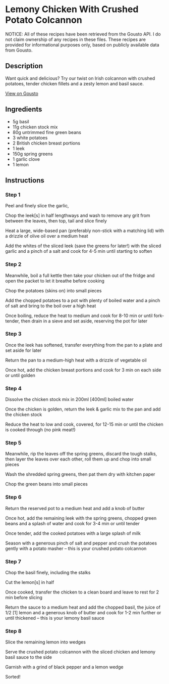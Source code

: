 # Lemony Chicken With Crushed Potato Colcannon

NOTICE: All of these recipes have been retrieved from the Gousto API. I do not claim ownership of any recipes in these files. These recipes are provided for informational purposes only, based on publicly available data from Gousto.

## Description

Want quick and delicious? Try our twist on Irish colcannon with crushed potatoes, tender chicken fillets and a zesty lemon and basil sauce. 

[View on Gousto](https://www.gousto.co.uk/recipes/cookbook/lemony-chicken-with-crushed-potato-colcannon)

## Ingredients

- 5g basil
- 11g chicken stock mix
- 80g untrimmed fine green beans
- 3 white potatoes
- 2 British chicken breast portions
- 1 leek
- 150g spring greens
- 1 garlic clove
- 1 lemon

## Instructions


### Step 1

Peel and finely slice the garlic,

Chop the leek<span class="text-danger">[s]</span> in half lengthways and wash to remove any grit from between the leaves, then top, tail and slice finely

Heat a large, wide-based pan (preferably non-stick with a matching lid) with a drizzle of olive oil over a medium heat

Add the whites of the sliced leek (save the greens for later!) with the sliced garlic and a pinch of a salt and cook for 4-5 min until starting to soften


### Step 2

Meanwhile, boil a full kettle then take your chicken out of the fridge and open the packet to let it breathe before cooking

Chop the potatoes (skins on) into small pieces

Add the chopped potatoes to a pot with plenty of boiled water and a pinch of salt and bring to the boil over a high heat

Once boiling, reduce the heat to medium and cook for 8-10 min or until fork-tender, then drain in a sieve and set aside, reserving the pot for later


### Step 3

Once the leek has softened, transfer everything from the pan to a plate and set aside for later

Return the pan to a medium-high heat with a drizzle of vegetable oil

Once hot, add the chicken breast portions and cook for 3 min on each side or until golden


### Step 4

Dissolve the chicken stock mix in 200ml <span class="text-danger">[400ml]</span> boiled water

Once the chicken is golden, return the leek & garlic mix to the pan and add the chicken stock

Reduce the heat to low and cook, covered, for 12-15 min or until the chicken is cooked through (no pink meat!)


### Step 5

Meanwhile, rip the leaves off the spring greens, discard the tough stalks, then layer the leaves over each other, roll them up and chop into small pieces

Wash the shredded spring greens, then pat them dry with kitchen paper

Chop the green beans into small pieces


### Step 6

Return the reserved pot to a medium heat and add a knob of butter

Once hot, add the remaining leek with the spring greens, chopped green beans and a splash of water and cook for 3-4 min or until tender

Once tender, add the cooked potatoes with a large splash of milk

Season with a generous pinch of salt and pepper and crush the potatoes gently with a potato masher – this is your crushed potato colcannon


### Step 7

Chop the basil finely, including the stalks

Cut the lemon<span class="text-danger">[s]</span> in half

Once cooked, transfer the chicken to a clean board and leave to rest for 2 min before slicing

Return the sauce to a medium heat and add the chopped basil, the juice of 1/2 <span class="text-danger">[1]</span> lemon and a generous knob of butter and cook for 1-2 min further or until thickened – this is your lemony basil sauce

### Step 8

Slice the remaining lemon into wedges

Serve the crushed potato colcannon with the sliced chicken and lemony basil sauce to the side

Garnish with a grind of black pepper and a lemon wedge

Sorted!

